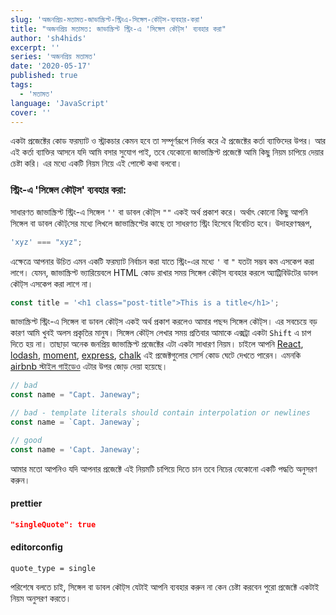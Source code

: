```yaml
---
slug: 'অজনপ্রিয়-মতামত-জাভাস্ক্রিপ্ট-স্ট্রিংএ-সিঙ্গেল-কৌট্‌স-ব্যবহার-করা'
title: "অজনপ্রিয় মতামত: জাভাস্ক্রিপ্ট স্ট্রিং-এ 'সিঙ্গেল কৌট্‌স' ব্যবহার করা"
author: 'sh4hids'
excerpt: ''
series: 'অজনপ্রিয় মতামত'
date: '2020-05-17'
published: true
tags:
  - 'মতামত'
language: 'JavaScript'
cover: ''
---
```


একটা প্রজেক্টের কোড ফরম্যাট ও স্ট্রাকচার কেমন হবে তা সম্পূর্ণরূপে নির্ভর করে ঐ প্রজেক্টের কর্তা ব্যাক্তিদের উপর। আর এই কর্তা ব্যাক্তির আসনে যদি আমি বসার সুযোগ পাই, তবে যেকোনো জাভাস্ক্রিপ্ট প্রজেক্টে আমি কিছু নিয়ম চাপিয়ে দেয়ার চেষ্টা করি। এর মধ্যে একটি নিয়ম নিয়ে এই পোস্টে কথা বলবো।

### স্ট্রিং-এ 'সিঙ্গেল কৌট্‌স' ব্যবহার করা:

সাধারণত জাভাস্ক্রিপ্ট স্ট্রিং-এ সিঙ্গেল `''` বা ডাবল কৌট্‌স `""` একই অর্থ প্রকাশ করে। অর্থাৎ কোনো কিছু আপনি সিঙ্গেল বা ডাবল কৌট্‌সের মধ্যে লিখলে জাভাস্ক্রিপ্টের কাছে তা সাধরণত স্ট্রিং হিসেবে বিবেচিত হবে। উদাহরণস্বরূপ,

<!-- prettier-ignore -->
```javascript
'xyz' === "xyz";
```

এক্ষেত্রে আপনার উচিত এমন একটি ফরম্যাট নির্বাচন করা যাতে স্ট্রিং-এর মধ্যে ‍‍‍‍`'` বা `"` যতটা সম্ভব কম এসকেপ করা লাগে। যেমন, জাভাস্ক্রিপ্ট ভ্যারিয়েবলে HTML কোড রাখার সময় সিঙ্গেল কৌট্‌স ব্যবহার করলে অ্যাট্রিবিউটের ডাবল কৌট্‌স এসকেপ করা লাগে না।

```javascript
const title = '<h1 class="post-title">This is a title</h1>';
```

জাভাস্ক্রিপ্ট স্ট্রিং-এ সিঙ্গেল বা ডাবল কৌট্‌স একই অর্থ প্রকাশ করলেও আমার পছন্দ সিঙ্গেল কৌট্‌স। এর সবচেয়ে বড় কারণ আমি খুবই অলস প্রকৃতির মানুষ। সিঙ্গেল কৌট্‌স লেখার সময় প্রতিবার আমাকে এক্সট্রা একটা `Shift` এ চাপ দিতে হয় না। তাছাড়া অনেক জনপ্রিয় জাভাস্ক্রিপ্ট প্রজেক্টের এটা একটা সাধারণ নিয়ম। চাইলে আপনি [React](https://github.com/facebook/react), [lodash](https://github.com/lodash/lodash), [moment](https://github.com/moment/moment), [express](https://github.com/expressjs/express), [chalk](https://github.com/chalk/chalk) এই প্রজেক্টগুলোর সোর্স কোড ঘেটে দেখতে পারেন। এমনকি [airbnb স্টাইল গাইডেও](https://github.com/airbnb/javascript#strings--quotes) এটার উপর জোড় দেয়া হয়েছে।

<!-- prettier-ignore -->
```javascript
// bad
const name = "Capt. Janeway";

// bad - template literals should contain interpolation or newlines
const name = `Capt. Janeway`;

// good
const name = 'Capt. Janeway';
```

আমার মতো আপনিও যদি আপনার প্রজেক্টে এই নিয়মটি চাপিয়ে দিতে চান তবে নিচের যেকোনো একটি পদ্ধতি অনুসরণ করুন।

#### prettier

```json
"singleQuote": true
```

#### editorconfig

```
quote_type = single
```

পরিশেষে বলতে চাই, সিঙ্গেল বা ডাবল কৌট্‌স যেটাই আপনি ব্যবহার করুন না কেন চেষ্টা করবেন পুরো প্রজেক্টে একটাই নিয়ম অনুসরণ করতে।
